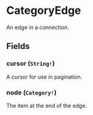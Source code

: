 # CategoryEdge

An edge in a connection.

## Fields

### cursor (`String!`)
A cursor for use in pagination.

### node (`Category!`)
The item at the end of the edge.
